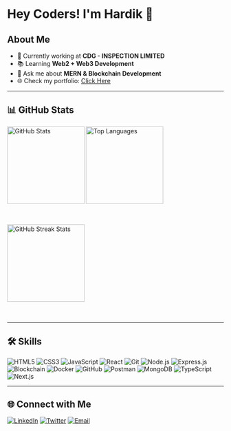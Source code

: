 <h1>Hey Coders! I'm Hardik 🚀</h1>

## About Me
- 💼 Currently working at **CDG - INSPECTION LIMITED**
- 📚 Learning **Web2 + Web3 Development**
- 💬 Ask me about **MERN & Blockchain Development**
- 🌐 Check my portfolio: [Click Here](https://portfolio-woad-gamma-25.vercel.app/)

---

## 📊 GitHub Stats
<div>
  <img align="left" src="https://github-readme-stats.vercel.app/api?username=AnshX-9&show_icons=true&theme=radical&include_all_commits=true&count_private=true&custom_title=Total%20Contributions%20(80)" alt="GitHub Stats" height="180em" /> 
  <img align="left" src="https://github-readme-stats.vercel.app/api/top-langs/?username=AnshX-9&layout=compact&theme=radical&hide=go,python,html&langs_count=6" alt="Top Languages" height="180em" />
</div>

<br clear="left" /><br /><br />

<div>
  <img align="left" src="https://github-readme-streak-stats.herokuapp.com/?user=AnshX-9&theme=radical" alt="GitHub Streak Stats" height="180em" />
</div>

<br clear="left" /><br /><br />

---

## 🛠 Skills

![HTML5](https://img.shields.io/badge/HTML5-ED9526?style=for-the-badge&logo=html5&logoColor=white)
![CSS3](https://img.shields.io/badge/CSS3-1672EC?style=for-the-badge&logo=css3&logoColor=white)
![JavaScript](https://img.shields.io/badge/JavaScript-F0D042?style=for-the-badge&logo=javascript&logoColor=black)
![React](https://img.shields.io/badge/React-20232A?style=for-the-badge&logo=react&logoColor=61DAFB)
![Git](https://img.shields.io/badge/Git-DA100B?style=for-the-badge&logo=git&logoColor=white)
![Node.js](https://img.shields.io/badge/Node.js-43853D?style=for-the-badge&logo=node.js&logoColor=white)
![Express.js](https://img.shields.io/badge/Express.js-404D59?style=for-the-badge&logo=express&logoColor=white)
![Blockchain](https://img.shields.io/badge/Blockchain-3C3C3D?style=for-the-badge&logo=ethereum&logoColor=white)
![Docker](https://img.shields.io/badge/Docker-2496ED?style=for-the-badge&logo=docker&logoColor=white)
![GitHub](https://img.shields.io/badge/GitHub-181717?style=for-the-badge&logo=github&logoColor=white)
![Postman](https://img.shields.io/badge/Postman-FF6C37?style=for-the-badge&logo=postman&logoColor=white)
![MongoDB](https://img.shields.io/badge/MongoDB-47A248?style=for-the-badge&logo=mongodb&logoColor=white)
![TypeScript](https://img.shields.io/badge/TypeScript-3178C6?style=for-the-badge&logo=typescript&logoColor=white)
![Next.js](https://img.shields.io/badge/Next.js-000000?style=for-the-badge&logo=next.js&logoColor=white)

---

## 🌐 Connect with Me

[![LinkedIn](https://img.shields.io/badge/LinkedIn-0077B5?style=for-the-badge&logo=linkedin&logoColor=white)](https://www.linkedin.com/in/hardik-malhotra-2004x8/)
[![Twitter](https://img.shields.io/badge/Twitter-1DA1F2?style=for-the-badge&logo=twitter&logoColor=white)](https://twitter.com/YOUR_TWITTER_PROFILE)
[![Email](https://img.shields.io/badge/Email-D14836?style=for-the-badge&logo=gmail&logoColor=white)](mailto:workhardik12@gmail.com)
